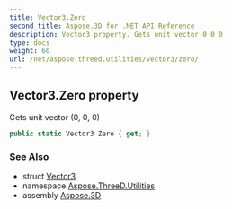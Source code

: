 ```yaml
---
title: Vector3.Zero
second_title: Aspose.3D for .NET API Reference
description: Vector3 property. Gets unit vector 0 0 0
type: docs
weight: 60
url: /net/aspose.threed.utilities/vector3/zero/
---
```

## Vector3.Zero property

Gets unit vector (0, 0, 0)

```csharp
public static Vector3 Zero { get; }
```

### See Also

* struct [Vector3](../)
* namespace [Aspose.ThreeD.Utilities](../../vector3/)
* assembly [Aspose.3D](../../../)


